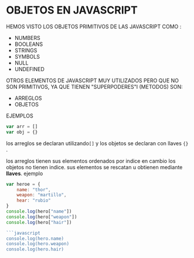 # OBJETOS EN JAVASCRIPT

HEMOS VISTO LOS OBJETOS PRIMITIVOS DE LAS JAVASCRIPT COMO :

- NUMBERS
- BOOLEANS
- STRINGS
- SYMBOLS
- NULL
- UNDEFINED

OTROS ELEMENTOS DE JAVASCRIPT MUY UTILIZADOS PERO QUE NO SON PRIMITIVOS, YA QUE TIENEN "SUPERPODERES"I (METODOS) SON:
- ARREGLOS 
- OBJETOS

EJEMPLOS
```JAVASCRIPT
var arr = []
var obj = {}
```
los arreglos se declaran utilizando`[]` y los objetos se declaran con llaves `{}` .


los arreglos tienen sus elementos ordenados por indice en cambio los objetos no tienen indice. sus elementos se rescatan u obtienen mediante **llaves**. ejemplo 

```javascript
var heroe = {
    name: "thor",
    weapon: "martillo",
    hear: "rubio"
}
console.log(hero["name"])
console.log(hero["weapon"])
console.log(hero["hair"])

```javascript
console.log(hero.name)
console.log(hero.weapon)
console.log(hero.hair)

```

